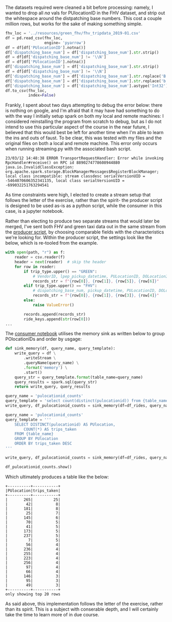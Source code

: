 The datasets required were cleaned a bit before processing: namely, I wanted to drop all *na* vals for PUlocationID in the FHV dataset, and strip out the whitespace around the distpatching base numbers. This cost a couple million rows, but works for the sake of making something simple.

```py
fhv_loc = '../resources/green_fhv/fhv_tripdata_2019-01.csv'
df = pd.read_csv(fhv_loc,
                 engine= 'pyarrow')
df = df[df['PUlocationID'].notna()]
df['dispatching_base_num'] = df['dispatching_base_num'].str.strip()
df = df[df['dispatching_base_num'] != '\\N']
df = df[df['PUlocationID'].notna()]
df['dispatching_base_num'] = df['dispatching_base_num'].str.strip()
df = df[df['dispatching_base_num'] != '\\N']
df['dispatching_base_num'] = df['dispatching_base_num'].str.replace('B', '')
df['dispatching_base_num'] = df['dispatching_base_num'].str.replace('b', '')
df['dispatching_base_num'] = df['dispatching_base_num'].astype('Int32')
df.to_csv(fhv_loc,
          index=False)
```

Frankly, I spent about two days attempting to debug the error below: there is nothing on google, and I'm afraid that it may have had something to do with the way I initially setup spark on both my local and remote machines: I considered reinstalling the program from scratch to debug, but as I do not intend to use this particular aspect of the course in the near future, I believed that this would best be left for another time when I'm able to learn the ins and outs of faust. To be clear, this was tested with my files and the original files on both a local and remote machine. This error only occurs when running streaming.py with the associated bash script.

```
23/03/12 14:48:38 ERROR TransportRequestHandler: Error while invoking RpcHandler#receive() on RPC id 8890274778608944880
java.io.InvalidClassException: org.apache.spark.storage.BlockManagerMessages$RegisterBlockManager; local class incompatible: stream classdesc serialVersionUID = -5464070606352341135, local class serialVersionUID = -699032251763294541
```

As time constraints were high, I elected to create a stream setup that follows the letter of the exercise, rather than the spirit- the producer script is designed to be used as-is as a python script, while the consumer in this case, is a jupyter notebook.


Rather than electing to produce two separate streams that would later be merged, I've sent both FHV and green taxi data out in the same stream from the [producer script](producer.py), by choosing comparable fields with the characteristics we're looking for. Within the producer script, the settings look like the below, which is re-tooled from the example.

```py
with open(path, "r") as f:
    reader = csv.reader(f)
    header = next(reader)  # skip the header
    for row in reader:
        if trip_type.upper() == "GREEN":
            # VendorID, lpep_pickup_datetime, PULocationID, DOLocationID
            records_str = f"{row[0]}, {row[1]}, {row[5]}, {row[6]}"
        elif trip_type.upper() == "FHV":
            # dispatching_base_num, pickup_datetime, PULocationID, DOLocationID
            records_str = f"{row[0]}, {row[1]}, {row[3]}, {row[4]}"
        else:
            raise ValueError()

        records.append(records_str)
        ride_keys.append(str(row[0]))
...
```

The [consumer notebook](streaming_notebook.ipynb) utilises the memory sink as written below to group POlocationIDs and order by usgage:

```py
def sink_memory(df, query_name, query_template):
    write_query = df \
        .writeStream \
        .queryName(query_name) \
        .format('memory') \
        .start()
    query_str = query_template.format(table_name=query_name)
    query_results = spark.sql(query_str)
    return write_query, query_results

query_name = 'pulocationid_counts'
query_template = 'select count(distinct(pulocationid)) from {table_name}'
write_query, df_pulocationid_counts = sink_memory(df=df_rides, query_name=query_name, query_template=query_template)

query_name = 'pulocationid_counts'
query_template = '''
    SELECT DISTINCT(pulocationid) AS PUlocation,
        COUNT(*) AS trips_taken
    FROM {table_name}
    GROUP BY PUlocation
    ORDER BY trips_taken DESC
'''

write_query, df_pulocationid_counts = sink_memory(df=df_rides, query_name=query_name, query_template=query_template)

df_pulocationid_counts.show()
```
Which ultimately produces a table like the below:
```
+----------+-----------+
|PUlocation|trips_taken|
+----------+-----------+
|       265|         25|
|        42|          8|
|       181|          8|
|        25|          7|
|       145|          6|
|        70|          5|
|        41|          5|
|       173|          5|
|       237|          5|
|         7|          5|
|        56|          4|
|       236|          4|
|       255|          4|
|       223|          4|
|       256|          4|
|        97|          4|
|        66|          4|
|       146|          3|
|        95|          3|
|        49|          3|
+----------+-----------+
only showing top 20 rows
```

As said above, this implementation follows the letter of the exercise, rather than its spirit. This is a subject with conserable depth, and I will certainly take the time to learn more of in due course.